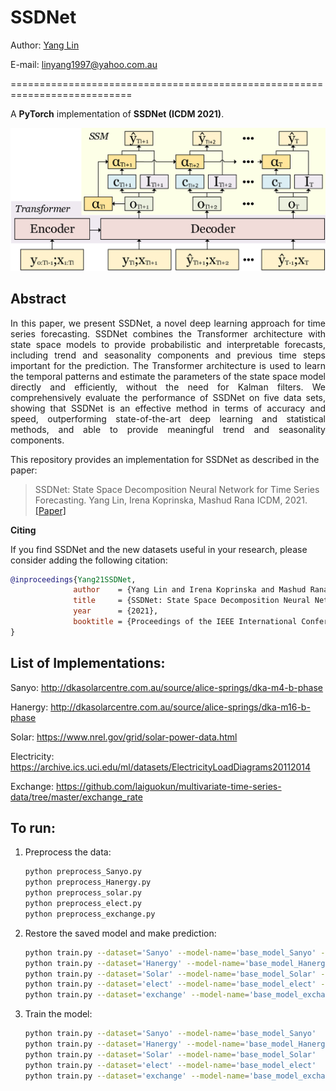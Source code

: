 # SSDNet

Author: [Yang Lin](https://yanglin1997.github.io/)

E-mail: linyang1997@yahoo.com.au

===========================================================================

A **PyTorch** implementation of **SSDNet (ICDM 2021)**.

<div style="text-align:center"><img src ="SSDNet.jpg" ,width=100/></div>

## Abstract
<p align="justify">
In this paper, we present SSDNet, a novel deep learning approach for time series forecasting. SSDNet combines the Transformer architecture with state space models to provide probabilistic and interpretable forecasts, including trend and seasonality components and previous time steps important for the prediction. The Transformer architecture is used to learn the temporal patterns and estimate the parameters of the state space model directly and efficiently, without the need for Kalman filters. We comprehensively evaluate the performance of SSDNet on five data sets, showing that SSDNet is an effective method in terms of accuracy and speed, outperforming state-of-the-art deep learning and statistical methods, and able to provide meaningful trend and seasonality components.</p>

This repository provides an implementation for SSDNet as described in the paper:

> SSDNet: State Space Decomposition Neural Network for Time Series Forecasting.
> Yang Lin, Irena Koprinska, Mashud Rana
> ICDM, 2021.
> [[Paper]](https://arxiv.org/pdf/2112.10251.pdf)

**Citing**

If you find SSDNet and the new datasets useful in your research, please consider adding the following citation:

```bibtex
@inproceedings{Yang21SSDNet,
              author    = {Yang Lin and Irena Koprinska and Mashud Rana},
              title     = {SSDNet: State Space Decomposition Neural Network for Time Series Forecasting},
              year      = {2021},
              booktitle = {Proceedings of the IEEE International Conference on Data Mining (ICDM)},
}
```

## List of Implementations:

Sanyo: http://dkasolarcentre.com.au/source/alice-springs/dka-m4-b-phase

Hanergy: http://dkasolarcentre.com.au/source/alice-springs/dka-m16-b-phase

Solar: https://www.nrel.gov/grid/solar-power-data.html

Electricity: https://archive.ics.uci.edu/ml/datasets/ElectricityLoadDiagrams20112014

Exchange: https://github.com/laiguokun/multivariate-time-series-data/tree/master/exchange_rate



## To run:

1. Preprocess the data:
  
   ```bash
   python preprocess_Sanyo.py
   python preprocess_Hanergy.py
   python preprocess_solar.py
   python preprocess_elect.py
   python preprocess_exchange.py
   ```

2. Restore the saved model and make prediction:
   
   ```bash
   python train.py --dataset='Sanyo' --model-name='base_model_Sanyo' --restore-file='best'
   python train.py --dataset='Hanergy' --model-name='base_model_Hanergy' --restore-file='best'
   python train.py --dataset='Solar' --model-name='base_model_Solar' --restore-file='best'
   python train.py --dataset='elect' --model-name='base_model_elect' --restore-file='best'
   python train.py --dataset='exchange' --model-name='base_model_exchange' --restore-file='best'
   ```

3. Train the model:
  
   ```bash
   python train.py --dataset='Sanyo' --model-name='base_model_Sanyo' 
   python train.py --dataset='Hanergy' --model-name='base_model_Hanergy'
   python train.py --dataset='Solar' --model-name='base_model_Solar' 
   python train.py --dataset='elect' --model-name='base_model_elect' 
   python train.py --dataset='exchange' --model-name='base_model_exchange' 
   ```
